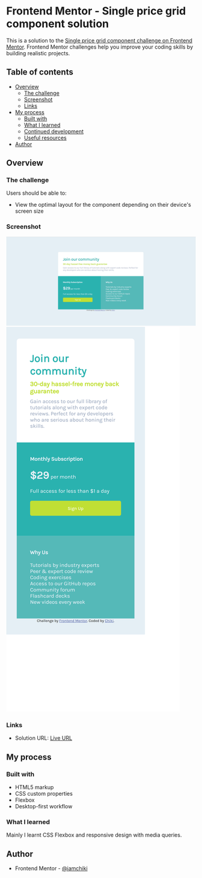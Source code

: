 # Frontend Mentor - Single price grid component solution

This is a solution to the [Single price grid component challenge on Frontend Mentor](https://www.frontendmentor.io/challenges/single-price-grid-component-5ce41129d0ff452fec5abbbc). Frontend Mentor challenges help you improve your coding skills by building realistic projects.

## Table of contents

- [Overview](#overview)
  - [The challenge](#the-challenge)
  - [Screenshot](#screenshot)
  - [Links](#links)
- [My process](#my-process)
  - [Built with](#built-with)
  - [What I learned](#what-i-learned)
  - [Continued development](#continued-development)
  - [Useful resources](#useful-resources)
- [Author](#author)


## Overview

### The challenge

Users should be able to:

- View the optimal layout for the component depending on their device's screen size

### Screenshot

![](img/desktopscreen.png)
![](img/mobilescreen.png)

### Links

- Solution URL: [Live URL](https://iamchiki.github.io/frontend-mentor-challenges/single-price-grid-component/)

## My process

### Built with

- HTML5 markup
- CSS custom properties
- Flexbox
- Desktop-first workflow

### What I learned

Mainly I learnt CSS Flexbox and responsive design with media queries.

## Author

- Frontend Mentor - [@iamchiki](https://www.frontendmentor.io/profile/iamchiki)
